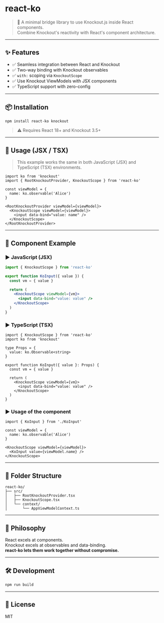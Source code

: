 # react-ko

> 🧠 A minimal bridge library to use Knockout.js inside React components.  
> Combine Knockout's reactivity with React's component architecture.

---

## ✨ Features

- ✅ Seamless integration between React and Knockout
- ✅ Two-way binding with Knockout observables
- ✅ `with:` scoping via `KnockoutScope`
- ✅ Use Knockout ViewModels with JSX components
- ✅ TypeScript support with zero-config

---

## 📦 Installation

```bash
npm install react-ko knockout
```

> ⚠️ Requires React 18+ and Knockout 3.5+

---

## 🚀 Usage (JSX / TSX)

> This example works the same in both JavaScript (JSX) and TypeScript (TSX) environments.

```tsx
import ko from 'knockout'
import { RootKnockoutProvider, KnockoutScope } from 'react-ko'

const viewModel = {
  name: ko.observable('Alice')
}

<RootKnockoutProvider viewModel={viewModel}>
  <KnockoutScope viewModel={viewModel}>
    <input data-bind="value: name" />
  </KnockoutScope>
</RootKnockoutProvider>
```

---

## 🧩 Component Example

### ▶️ JavaScript (JSX)

```jsx
import { KnockoutScope } from 'react-ko'

export function KoInput({ value }) {
  const vm = { value }

  return (
    <KnockoutScope viewModel={vm}>
      <input data-bind="value: value" />
    </KnockoutScope>
  )
}
```

### ▶️ TypeScript (TSX)

```tsx
import { KnockoutScope } from 'react-ko'
import ko from 'knockout'

type Props = {
  value: ko.Observable<string>
}

export function KoInput({ value }: Props) {
  const vm = { value }

  return (
    <KnockoutScope viewModel={vm}>
      <input data-bind="value: value" />
    </KnockoutScope>
  )
}
```

### ▶️ Usage of the component

```tsx
import { KoInput } from './KoInput'

const viewModel = {
  name: ko.observable('Alice')
}

<KnockoutScope viewModel={viewModel}>
  <KoInput value={viewModel.name} />
</KnockoutScope>
```

---

## 📁 Folder Structure

```
react-ko/
├── src/
│   ├── RootKnockoutProvider.tsx
│   ├── KnockoutScope.tsx
│   └── context/
│       └── AppViewModelContext.ts
```

---

## 🧠 Philosophy

React excels at components.  
Knockout excels at observables and data-binding.  
**react-ko lets them work together without compromise.**

---

## 🛠 Development

```bash
npm run build
```

---

## 📄 License

MIT